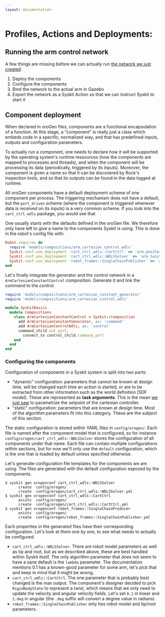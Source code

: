 ```yaml
---
layout: documentation
---
```


# Profiles, Actions and Deployments:

## Running the arm control network

A few things are missing before we can actually run [the network we just
created](constant_generator.html):

1. Deploy the components
4. Configure the components
3. Bind the network to the actual arm in Gazebo
5. Export the network as a Syskit Action so that we can instruct Syskit to start it

## Component deployment

When declared in oroGen files, components are a functional encapsulation of a
function. At this stage, a "component" is really just a class which embeds code
in a specific, normalized way, and that has predefined inputs, outputs and
configuration parameters.

To actually run a component, one needs to declare how it will be supported by
the operating system's runtime ressources (how the components are mapped to
processes and threads), and when the component will be processing its data
(periodically, triggered by its inputs). Moreover, the component is given a name
so that it can be discovered by Rock's inspection tools, and so that its outputs
can be found in the data logged at runtime.

All oroGen components have a default deployment scheme of one component per
process. The triggering mechanism does not have a default, but the
`port_driven` scheme (where the component is triggered whenever data is
received on its inputs) is a very common scheme. If you look into the
`cart_ctrl_wdls` package, you would see that 

One usually starts with the defaults defined in the oroGen file. We therefore
only have left to give a name to the components Syskit is using. This is done
in the robot's config file with:

~~~ruby
Robot.requires do
  require 'models/compositions/arm_cartesian_control_wdls'
  Syskit.conf.use_deployment 'cart_ctrl_wdls::CartCtrl' => 'arm_pos2twist'
  Syskit.conf.use_deployment 'cart_ctrl_wdls::WDLSSolver' => 'arm_twist2joint'
  Syskit.conf.use_deployment 'robot_frames::SingleChainPublisher' => 'arm_chain_publisher'
end
~~~


Let's finally integrate the generator and the control network in a
`ArmCartesianConstantControl` composition. Generate it and link the command to
the control.

~~~ruby
require 'models/compositions/arm_cartesian_constant_generator'
require 'models/compositions/arm_cartesian_control_wdls'

module SyskitBasics
  module Compositions
    class ArmCartesianConstantControl < Syskit::Composition
      add ArmCartesianConstantGenerator, as: 'command'
      add ArmCartesianControlWdls, as: 'control'
      command_child.out_port.
        connect_to control_child.command_port
    end
  end
end
~~~

### Configuring the components

Configuration of components in a Syskit system is split into two parts:

- "dynamic" configuration: parameters that cannot be known at design
  time, will be changed each time an action is started, or are to be
  extracted from other information such as the world definition (SDF model).
  These are represented as **task arguments**. This is the mean [we just
  saw](constant_generator.html) to parametrize the setpoint of the
  cartesian controller.
- "static" configuration: parameters that are known at design time. Most
  of the algorithm parameters fit into this category. These are the subject
  of this section.

The static configuration is stored within YAML files in `config/orogen/`. Each
file is named after the component model that is configured, so for instance
`config/orogen/cart_ctrl_wdls::WDLSSolver` stores the configuration of all
components under that name. Each file can contain multiple configurations
within sections, but for now we'll only use the `default` configuration,
which is the one that is loaded by default unless specified otherwise.

Let's generate configuration file templates for the components we are using. The
files are generated with the default configuration exposed by the components.

~~~
$ syskit gen orogenconf cart_ctrl_wdls::WDLSSolver
      create  config/orogen/
      create  config/orogen/cart_ctrl_wdls::WDLSSolver.yml
$ syskit gen orogenconf cart_ctrl_wdls::CartCtrl
      exists  config/orogen/
      create  config/orogen/cart_ctrl_wdls::CartCtrl.yml
$ syskit gen orogenconf robot_frames::SingleChainProducer
      exists  config/orogen/
      create  config/orogen/robot_frames::SingleChainPublisher.yml
~~~

Each properties in the generated files have their corresponding configuration.
Let's look at them one by one, to see what needs to actually be configured.

- `cart_ctrl_wdls::WDLSSolver`. There are robot model parameters as well as tip
  and root, but as we described above, these are best handled within Syskit
  itself.  The only algorithm parameter that does not seem to have a sane
  default is the `lambda` parameter. The documentation mentions 0.1 has a
  known-good parameter for some arm, let's pick that and keep in mind that it
  might be wrong.
- `cart_ctrl_wdls::CartCtrl`. The one parameter that is probably best changed is
  the max output. The component's designer decided to pick `RigidBodyState` to
  represent a twist, which means that we only need to update the velocity
  and angular velocity fields. Let's set `0.1` in linear and `2.deg` in angular
  (the `.deg` suffix will convert a degree value in radians).
- `robot_frames::SingleChainPublisher` only has robot model and tip/root parameters.



